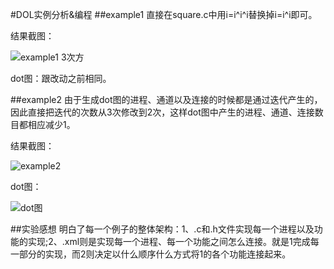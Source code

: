 #DOL实例分析&编程
##example1
直接在square.c中用i=i^i^i替换掉i=i^i即可。

结果截图：

![example1 3次方](https://drops.azureedge.net/drops/previews/CMg4.preview_small.png?rscd=&rsct=binary&se=2016-11-06T12%3A36%3A04Z&sig=DmZwKD6gaoS0O1tIGEKp6%2F44XoXcdUWBdqzoyGEiJJg%3D&sp=r&sr=b&st=2016-11-06T11%3A36%3A04Z&sv=2013-08-15)

dot图：跟改动之前相同。

##example2
由于生成dot图的进程、通道以及连接的时候都是通过迭代产生的，因此直接把迭代的次数从3次修改到2次，这样dot图中产生的进程、通道、连接数目都相应减少1。

结果截图：

![example2](https://drops.azureedge.net/drops/files/acc_528743/IqQJ?rscd=inline%3B%20filename%3DQQ%25E6%2588%25AA%25E5%259B%25BE20161106181142.png&rsct=image%2Fpng&se=2016-11-06T12%3A37%3A42Z&sig=eeVMWOE7p21eCjnjrCQFCgAlVAjLbSvSF42agXMiyeE%3D&sp=r&sr=b&st=2016-11-06T11%3A37%3A42Z&sv=2013-08-15)

dot图：

![dot图](http://a2.qpic.cn/psb?/V131oSoG3VPBEM/XRJXjsVR*IxExNYn3dPaYSvI.GWDizLU3n9Yp5GxY2Y!/b/dAkBAAAAAAAA&bo=PgP0AAAAAAADB.s!&rf=viewer_4)

##实验感想
明白了每一个例子的整体架构：1、.c和.h文件实现每一个进程以及功能的实现;2、.xml则是实现每一个进程、每一个功能之间怎么连接。就是1完成每一部分的实现，而2则决定以什么顺序什么方式将1的各个功能连接起来。